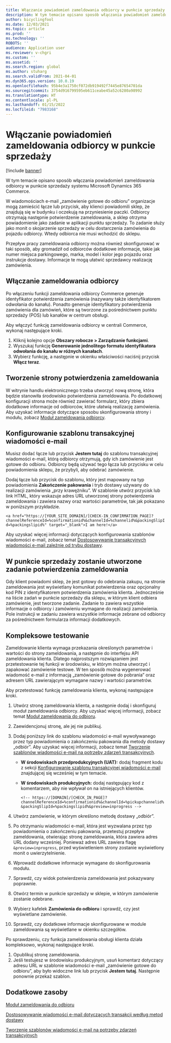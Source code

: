 ```yaml
---
title: Włączanie powiadomień zameldowania odbiorcy w punkcie sprzedaży
description: W tym temacie opisano sposób włączania powiadomień zameldowania odbiorcy w punkcie sprzedaży systemu Microsoft Dynamics 365 Commerce.
author: bicyclingfool
ms.date: 12/03/2021
ms.topic: article
ms.prod: ''
ms.technology: ''
ROBOTS: ''
audience: Application user
ms.reviewer: v-chgri
ms.custom: ''
ms.assetid: ''
ms.search.region: global
ms.author: stuharg
ms.search.validFrom: 2021-04-01
ms.dyn365.ops.version: 10.0.19
ms.openlocfilehash: 95b4e3a1750cf072db919492f7445e87654701da
ms.sourcegitcommit: 3754d916799595eb611ceabe45a52c6280a98992
ms.translationtype: HT
ms.contentlocale: pl-PL
ms.lasthandoff: 01/15/2022
ms.locfileid: "7983168"
---
```

# <a name="enable-customer-check-in-notifications-in-point-of-sale-pos"></a>Włączanie powiadomień zameldowania odbiorcy w punkcie sprzedaży

[!include [banner](includes/banner.md)]

W tym temacie opisano sposób włączania powiadomień zameldowania odbiorcy w punkcie sprzedaży systemu Microsoft Dynamics 365 Commerce.

W wiadomościach e-mail „zamówienie gotowe do odbioru” organizacje mogą zamieścić łącze lub przycisk, aby klienci powiadomili sklep, że znajdują się w budynku i oczekują na przyniesienie paczki. Odbiorcy otrzymają następnie potwierdzenie zameldowania, a sklep otrzyma powiadomienie jako zadanie w aplikacji punktu sprzedaży. To zadanie służy jako monit o skojarzenie sprzedaży w celu dostarczenia zamówienia do pojazdu odbiorcy. Wtedy odbiorca nie musi wchodzić do sklepu.

Przepływ pracy zameldowania odbiorcy można również skonfigurować w taki sposób, aby gromadził od odbiorców dodatkowe informacje, takie jak numer miejsca parkingowego, marka, model i kolor jego pojazdu oraz instrukcje dostawy. Informacje te mogą ułatwić sprzedawcy realizację zamówienia.

## <a name="enable-customer-check-in"></a>Włączanie zameldowania odbiorcy

Po włączeniu funkcji zameldowania odbiorcy Commerce generuje identyfikator potwierdzenia zamówienia (nazywany także identyfikatorem odwołania do kanału). Ponadto generuje identyfikatory potwierdzenia zamówienia dla zamówień, które są tworzone za pośrednictwem punktu sprzedaży (POS) lub kanałów w centrum obsługi. 

Aby włączyć funkcję zameldowania odbiorcy w centrali Commerce, wykonaj następujące kroki.

1. Kliknij kolejno opcje **Obszary robocze \> Zarządzanie funkcjami**.
2. Wyszukaj funkcję **Generowanie jednolitego formatu identyfikatora odwołania do kanału w różnych kanałach**. 
3. Wybierz funkcję, a następnie w okienku właściwości naciśnij przycisk **Włącz teraz**. 

## <a name="create-a-check-in-confirmation-page"></a>Tworzenie strony potwierdzenia zameldowania

W witrynie handlu elektronicznego trzeba utworzyć nową stronę, która będzie stanowiła środowisko potwierdzenia zameldowania. Po dodatkowej konfiguracji strona może również zawierać formularz, który zbiera dodatkowe informacje od odbiorców, które ułatwią realizację zamówienia. Aby uzyskać informacje dotyczące sposobu skonfigurowania strony i modułu, zobacz [Moduł zameldowania odbiorcy](check-in-pickup-module.md).

## <a name="configure-the-transactional-email-template"></a>Konfigurowanie szablonu transakcyjnej wiadomości e-mail

Musisz dodać łącze lub przycisk **Jestem tutaj** do szablonu transakcyjnej wiadomości e-mail, którą odbiorcy otrzymują, gdy ich zamówienie jest gotowe do odbioru. Odbiorcy będą używać tego łącza lub przycisku w celu powiadomienia sklepu, że przybyli, aby odebrać zamówienie. 

Dodaj łącze lub przycisk do szablonu, który jest mapowany na typ powiadomienia **Zakończenie pakowania** i tryb dostawy używany do realizacji zamówienia „przy krawężniku”. W szablonie utwórz przycisk lub link HTML, który wskazuje adres URL utworzonej strony potwierdzenia zameldowania i zawiera nazwy oraz wartości parametrów, tak jak pokazano w poniższym przykładzie.

`<a href="https://[YOUR_SITE_DOMAIN]/[CHECK-IN_CONFIRMATION_PAGE]?channelReferenceId=%confirmationid%&channelId=%channelid%&packingSlipId=%packingslipid%" target="_blank">I am here!</a>`

Aby uzyskać więcej informacji dotyczących konfigurowania szablonów wiadomości e-mail, zobacz temat [Dostosowywanie transakcyjnych wiadomości e-mail zależnie od trybu dostawy](customize-email-delivery-mode.md). 

## <a name="a-check-in-confirmation-task-is-created-in-pos"></a>W punkcie sprzedaży zostanie utworzone zadanie potwierdzenia zameldowania

Gdy klient powiadomi sklep, że jest gotowy do odebrania zakupu, na stronie zameldowania jest wyświetlany komunikat potwierdzenia oraz opcjonalny kod PIN z identyfikatorem potwierdzenia zamówienia klienta. Jednocześnie na liście zadań w punkcie sprzedaży dla sklepu, w którym klient odbiera zamówienie, jest tworzone zadanie. Zadanie to zawiera wszystkie informacje o odbiorcy i zamówieniu wymagane do realizacji zamówienia. Pole instrukcji w zadaniu zawiera wszystkie informacje zebrane od odbiorcy za pośrednictwem formularza informacji dodatkowych.

## <a name="end-to-end-testing"></a>Kompleksowe testowanie

Zameldowanie klienta wymaga przekazania określonych parametrów i wartości do strony zameldowania, a następnie do interfejsu API zameldowania klienta. Dlatego najprostszym rozwiązaniem jest przetestowanie tej funkcji w środowisku, w którym można utworzyć i zapakować zamówienie testowe. W ten sposób można wygenerować wiadomość e-mail z informacją „zamówienie gotowe do pobrania” oraz adresem URL zawierającym wymagane nazwy i wartości parametrów.

Aby przetestować funkcję zameldowania klienta, wykonaj następujące kroki.

1. Utwórz stronę zameldowania klienta, a następnie dodaj i skonfiguruj moduł zameldowania odbiorcy. Aby uzyskać więcej informacji, zobacz temat [Moduł zameldowania do odbioru](check-in-pickup-module.md). 
1. Zaewidencjonuj stronę, ale jej nie publikuj.
1. Dodaj poniższy link do szablonu wiadomości e-mail wywoływanego przez typ powiadomienia o zakończeniu pakowania dla metody dostawy „odbiór”. Aby uzyskać więcej informacji, zobacz temat [Tworzenie szablonów wiadomości e-mail na potrzeby zdarzeń transakcyjnych](email-templates-transactions.md).

    - **W środowiskach przedprodukcyjnych (UAT):** dodaj fragment kodu z sekcji [Konfigurowanie szablonu transakcyjnej wiadomości e-mail](#configure-the-transactional-email-template) znajdującej się wcześniej w tym temacie.
    - **W środowiskach produkcyjnych:** dodaj następujący kod z komentarzem, aby nie wpływał on na istniejących klientów.

        `<!-- https://[DOMAIN]/[CHECK_IN_PAGE]?channelReferenceId=%confirmationid%&channelId=%pickupchannelid%&packingSlipId=%packingslipid%&preview=inprogress -->`

1. Utwórz zamówienie, w którym określono metodę dostawy „odbiór”.
1. Po otrzymaniu wiadomości e-mail, która jest wyzwalana przez typ powiadomienia o zakończeniu pakowania, przetestuj przepływ zameldowania, otwierając stronę zameldowania, która zawiera adres URL dodany wcześniej. Ponieważ adres URL zawiera flagę `&preview=inprogress`, przed wyświetleniem strony zostanie wyświetlony monit o uwierzytelnienie.
1. Wprowadź dodatkowe informacje wymagane do skonfigurowania modułu.
1. Sprawdź, czy widok potwierdzenia zameldowania jest pokazywany poprawnie.
1. Otwórz termin w punkcie sprzedaży w sklepie, w którym zamówienie zostanie odebrane.
1. Wybierz kafelek **Zamówienia do odbioru** i sprawdź, czy jest wyświetlane zamówienie.
1. Sprawdź, czy dodatkowe informacje skonfigurowane w module zameldowania są wyświetlane w okienku szczegółów.

Po sprawdzeniu, czy funkcja zameldowania obsługi klienta działa kompleksowo, wykonaj następujące kroki.

1. Opublikuj stronę zameldowania.
1. Jeśli testujesz w środowisku produkcyjnym, usuń komentarz dotyczący adresu URL w szablonie wiadomości e-mail „zamówienie gotowe do odbioru”, aby było widoczne link lub przycisk **Jestem tutaj**. Następnie ponownie przekaż szablon.

## <a name="additional-resources"></a>Dodatkowe zasoby

[Moduł zameldowania do odbioru](check-in-pickup-module.md)

[Dostosowywanie wiadomości e-mail dotyczących transakcji według metod dostawy](customize-email-delivery-mode.md)

[Tworzenie szablonów wiadomości e-mail na potrzeby zdarzeń transakcyjnych](email-templates-transactions.md)
